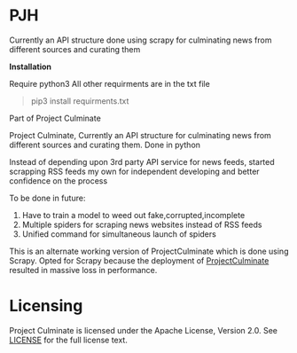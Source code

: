 # PJH
Currently an API structure done using scrapy for culminating news from different sources and curating them 



**Installation**

Require python3
All other requirments are in the txt file

> pip3 install requirments.txt




Part of Project Culminate


Project Culminate,
Currently an API structure for culminating news from different sources and curating them.
Done in python

Instead of depending upon  3rd party API service for news feeds, started scrapping RSS feeds my own for independent developing and better confidence on the process


To be done in future:
1) Have to train a model to weed out fake,corrupted,incomplete
2) Multiple spiders for scraping news websites instead of RSS feeds
3) Unified command for simultaneous launch of spiders


This is an alternate working version of ProjectCulminate which is done using Scrapy. Opted for Scrapy because the deployment of [ProjectCulminate](https://github.com/arju88nair/ProjectCulminate) resulted in massive loss in performance.



Licensing
=========
Project Culminate is licensed under the Apache License, Version 2.0. See
[LICENSE](https://github.com/arju88nair/PJH/blob/master/LICENSE) for the full
license text.
